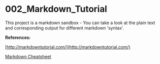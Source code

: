 # 002_Markdown_Tutorial
This project is a markdown sandbox - You can take a look at the plain text and corresponding output for different markdown 'syntax'.

**References:**

[http://markdowntutorial.com/](http://markdowntutorial.com/)

[Markdown Cheatsheet](https://github.com/adam-p/markdown-here/wiki/Markdown-Cheatsheet)

